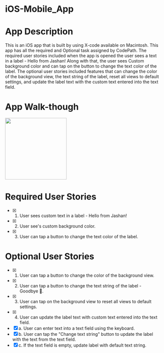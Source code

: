 # iOS-Mobile_App

# App Description
This is an iOS app that is built by using X-code available on Macintosh. This app has all the required and Optional task assigned by CodePath. The required user stories included when the app is opened the user sees a text in a label - Hello from Jashan! Along with that, the user sees Custom background color and can tap on the button to change the text color of the label. The optional user stories included features that can change the color of the background view, the text string of the label, reset all views to default settings, and update the label text with the custom text entered into the text field.

# App Walk-though

<img src="http://g.recordit.co/hORhdx9eCn.gif" width=200><br>


# Required User Stories
- [x] 1. User sees custom text in a label - Hello from Jashan!
- [x] 2. User see's custom background color.
- [x] 3. User can tap a button to change the text color of the label.

# Optional User Stories
- [x] 1. User can tap a button to change the color of the background view.
- [x] 2. User can tap a button to change the text string of the label - Goodbye 👋.
- [x] 3. User can tap on the background view to reset all views to default settings.
- [x] 4. User can update the label text with custom text entered into the text field.
- [x] a. User can enter text into a text field using the keyboard.
- [x] b. User can tap the "Change text string" button to update the label with the text from the text field.
- [x] c. If the text field is empty, update label with default text string.
